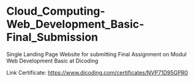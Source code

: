 # Cloud_Computing-Web_Development_Basic-Final_Submission
Single Landing Page Website for submitting Final Assignment on Modul Web Development Basic at Dicoding

Link Certificate: https://www.dicoding.com/certificates/NVP71D95GPR0
